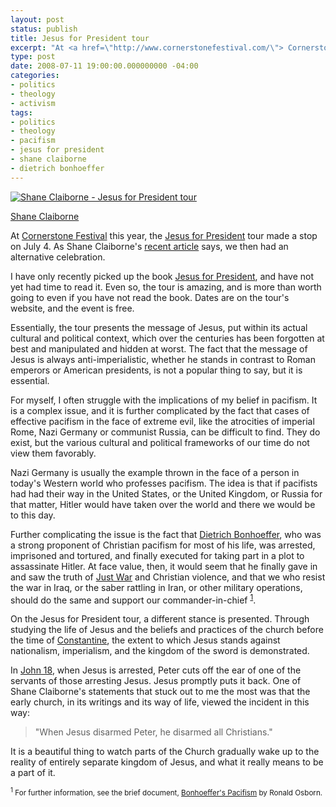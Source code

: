 ```yaml
---
layout: post
status: publish
title: Jesus for President tour
excerpt: "At <a href=\"http://www.cornerstonefestival.com/\"> Cornerstone Festival</a> this year, the <a href=\"http://www.jesusforpresident.org/\">Jesus for President</a> tour made a stop on July 4. As Shane Claiborne's <a href=\"http://blog.beliefnet.com/godspolitics/2008/07/by-shane-claiborne.html\">recent article</a> says, we then had an alternative celebration."
type: post
date: 2008-07-11 19:00:00.000000000 -04:00
categories:
- politics
- theology
- activism
tags:
- politics
- theology
- pacifism
- jesus for president
- shane claiborne
- dietrich bonhoeffer
---
```

<div class="image-main"><a href="http://www.flickr.com/photos/flamingsole/2656329922/"><img src="http://farm4.static.flickr.com/3085/2656329922_308f76d607_m.jpg" alt="Shane Claiborne - Jesus for President tour" class="twoforty" /></a><p class="caption"><a href="http://www.flickr.com/photos/flamingsole/2656329922/">Shane Claiborne</a></p>
</div>
At <a href="http://www.cornerstonefestival.com/">Cornerstone Festival</a> this year, the <a href="http://www.jesusforpresident.org/">Jesus for President</a> tour made a stop on July 4. As Shane Claiborne's <a href="http://blog.beliefnet.com/godspolitics/2008/07/by-shane-claiborne.html">recent article</a> says, we then had an alternative celebration.

I have only recently picked up the book <a href="http://www.amazon.com/gp/redirect.html?ie=UTF8&amp;location=http%3A%2F%2Fwww.amazon.com%2FJesus-President-Politics-Ordinary-Radicals%2Fdp%2F0310278422%3Fie%3DUTF8%26s%3Dbooks%26qid%3D1215607961%26sr%3D8-1&amp;tag=jonathanstega-20&amp;linkCode=ur2&amp;camp=1789&amp;creative=9325">Jesus for President</a>, and have not yet had time to read it. Even so, the tour is amazing, and is more than worth going to even if you have not read the book. Dates are on the tour's website, and the event is free.

Essentially, the tour presents the message of Jesus, put within its actual cultural and political context, which over the centuries has been forgotten at best and manipulated and hidden at worst. The fact that the message of Jesus is always anti-imperialistic, whether he stands in contrast to Roman emperors or American presidents, is not a popular thing to say, but it is essential.

For myself, I often struggle with the implications of my belief in pacifism. It is a complex issue, and it is further complicated by the fact that cases of effective pacifism in the face of extreme evil, like the atrocities of imperial Rome, Nazi Germany or communist Russia, can be difficult to find. They do exist, but the various cultural and political frameworks of our time do not view them favorably.

Nazi Germany is usually the example thrown in the face of a person in today's Western world who professes pacifism. The idea is that if pacifists had had their way in the United States, or the United Kingdom, or Russia for that matter, Hitler would have taken over the world and there we would be to this day.

Further complicating the issue is the fact that <a href="http://en.wikipedia.org/wiki/Dietrich_Bonhoeffer">Dietrich Bonhoeffer</a>, who was a strong proponent of Christian pacifism for most of his life, was arrested, imprisoned and tortured, and finally executed for taking part in a plot to assassinate Hitler. At face value, then, it would seem that he finally gave in and saw the truth of <a href="http://en.wikipedia.org/wiki/Just_war">Just War</a> and Christian violence, and that we who resist the war in Iraq, or the saber rattling in Iran, or other military operations, should do the same and support our commander-in-chief <sup><a href="#footnote-one">1</a></sup>.

On the Jesus for President tour, a different stance is presented. Through studying the life of Jesus and the beliefs and practices of the church before the time of <a href="http://en.wikipedia.org/wiki/Constantine_I">Constantine</a>, the extent to which Jesus stands against nationalism, imperialism, and the kingdom of the sword is demonstrated.

In <a href="http://www.biblegateway.com/passage/?search=John%2018;&amp;version=31;">John 18</a>, when Jesus is arrested, Peter cuts off the ear of one of the servants of those arresting Jesus. Jesus promptly puts it back. One of Shane Claiborne's statements that stuck out to me the most was that the early church, in its writings and its way of life, viewed the incident in this way:
<blockquote><p>"When Jesus disarmed Peter, he disarmed all Christians."</p></blockquote>
It is a beautiful thing to watch parts of the Church gradually wake up to the reality of entirely separate kingdom of Jesus, and what it really means to be a part of it.

<small><sup><a name="footnote-one"></a>1</sup> For further information, see the brief document, <a href="http://www.adventistpeace.org/clientimages/39491/osbornron_bonhoefferspacifism.pdf">Bonhoeffer&#39;s Pacifism</a> by Ronald Osborn.</small>
